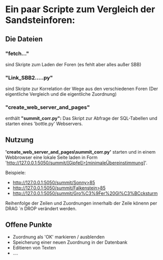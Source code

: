 # Ein paar Scripte zum Vergleich der Sandsteinforen:
## Die Dateien
### __"fetch..."__ 
sind Skripte zum Laden der Foren (es fehlt aber alles außer SBB)
### __"Link_SBB2.....py"__ 
sind Skripte zur Korrelation der Wege aus den verschiedenen Foren (Der eigentliche Vergleich und die eigentliche Zuordnung)
### __"create_web_server_and_pages"__ 
enthält __"summit_corr.py":__ Das Skript zur Abfrage der SQL-Tabellen und starten eines 'bottle.py' Webservers.

## Nutzung

__'create_web_server_and_pages\summit_corr.py'__ starten und in einem Webbrowser eine lokale Seite laden in Form 'http://127.0.0.1:5050/summit/[Gipfel]>[minimaleÜbereinstimmung]'.

Beispiele:
- http://127.0.0.1:5050/summit/Sonny>85
- http://127.0.0.1:5050/summit/Falkenstein>85
- http://127.0.0.1:5050/summit/Gro%C3%9Fer%20Gl%C3%BCcksturm

Reihenfolge der Zeilen und Zuordnungen innerhalb der Zeile könenn per DRAG `n DROP verändert werden.

## Offene Punkte
- Zuordnung als 'OK' markieren / ausblenden
- Speicherung einer neuen Zuordnung in der Datenbank
- Editieren von Texten
- ....




